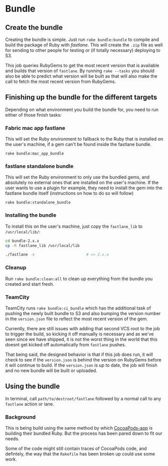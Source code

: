 # Bundle
## Create the bundle
Creating the bundle is simple. Just run `rake bundle:bundle` to compile and build the package of Ruby with _fastlane_. This will create the `.zip` file as well for sending to other people for testing or (if totally necessary) deploying to S3.

This job queries RubyGems to get the most recent version that is available and builds that version of `fastlane`. By running `rake --tasks` you should also be able to predict what version will be built as that will also make the call to fetch the most recent version from RubyGems.

## Finishing up the bundle for the different targets

Depending on what environment you build the bundle for, you need to run either of those finish tasks:

### Fabric mac app fastlane

This will set the Ruby environment to fallback to the Ruby that is installed on the user's machine, if a gem can't be found inside the fastlane bundle.

```
rake bundle:mac_app_bundle
```

### fastlane standalone bundle

This will set the Ruby environment to only use the bundled gems, and absolutely no external ones that are installed on the user's machine. If the user wants to use a plugin for example, they need to install the gem into the fastlane bundle itself (instructions on how to do so will follow)

```
rake bundle:standalone_bundle
```

### Installing the bundle

To install this on the user's machine, just copy the `fastlane_lib` to `/usr/local/lib/`:

```sh
cd bundle-2.x.x
cp -R fastlane_lib /usr/local/lib

./fastlane -v                       # => 2.x.x
```

### Cleanup
Run `rake bundle:clean:all` to clean up everything from the bundle you created and start fresh.

### TeamCity
TeamCity runs `rake bundle:ci_bundle` which has the additional task of pushing the newly built bundle to S3 and also bumping the version number in the `version.json` file to reflect the most recent version of the gem.

Currently, there are still issues with adding that second VCS root to the job to trigger the build, so kicking it off manually is necessary and as we've seen since we have shipped, it is not the worst thing in the world that this doesnt get kicked off automatically from `fastlane` pushes.

That being said, the designed behavior is that if this job does run, it will check to see if the `version.json` is behind the version on RubyGems before it will continue to build. If the `version.json` is up to date, the job will finish and no new bundle will be built or uploaded.

## Using the bundle
In terminal, call `path/to/destroot/fastlane` followed by a normal call to any `fastlane` action or lane.

### Background
This is being build using the same method by which [CocoaPods-app](https://github.com/CocoaPods/CocoaPods-app) is building their bundled Ruby. But the process has been pared down to fit our needs.

Some of the code might still contain traces of CocoaPods code, and defintely, the way that the `Rakefile` has been broken up could use some work.
